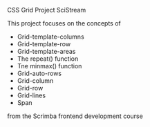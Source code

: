 CSS Grid Project SciStream

This project focuses on the concepts of

- Grid-template-columns
- Grid-template-row
- Grid-template-areas
- The repeat() function
- Tne minmax() function
- Grid-auto-rows
- Grid-column
- Grid-row
- Grid-lines
- Span

from the Scrimba frontend development course
